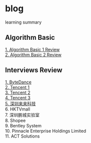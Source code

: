 # blog
learning summary

## Algorithm Basic
[1. Algorithm Basic 1 Review](https://github.com/ongiao/blog/issues/1)  
[2. Algorithm Basic 2 Review](https://github.com/ongiao/blog/issues/7)

## Interviews Review
[1. ByteDance](https://github.com/ongiao/blog/issues/2)  
[2. Tencent 1](https://github.com/ongiao/blog/issues/3)  
[3. Tencent 2](https://github.com/ongiao/blog/issues/4)  
[4. Tencent 3](https://github.com/ongiao/blog/issues/5)  
[5. 深圳来来科技](https://github.com/ongiao/blog/issues/6)  
6. HKTVmall  
7. 深圳鹏城实验室  
8. Shopee  
9. Bentley System  
10. Pinnacle Enterprise Holdings Limited  
11. ACT Solutions
